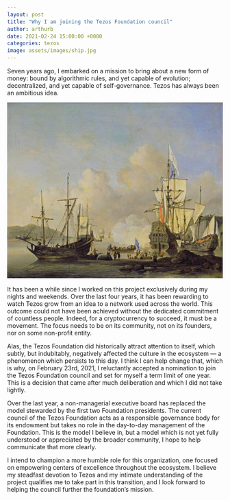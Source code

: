 ```yaml
---
layout: post
title: "Why I am joining the Tezos Foundation council"
author: arthurb
date: 2021-02-24 15:00:00 +0000
categories: tezos
image: assets/images/ship.jpg
---
```


Seven years ago, I embarked on a mission to bring about a new form of money: bound by algorithmic rules, and yet capable of evolution; decentralized, and yet capable of self-governance. Tezos has always been an ambitious idea. 

![ship](/assets/images/ship.jpg)

It has been a while since I worked on this project exclusively during my nights and weekends. Over the last four years, it has been rewarding to watch Tezos grow from an idea to a network used across the world. This outcome could not have been achieved without the dedicated commitment of countless people. Indeed, for a cryptocurrency to succeed, it must be a movement. The focus needs to be on its community, not on its founders, nor on some non-profit entity.

Alas, the Tezos Foundation did historically attract attention to itself, which subtly, but indubitably, negatively affected the culture in the ecosystem — a phenomenon which persists to this day. I think I can help change that, which is why, on February 23rd, 2021, I reluctantly accepted a nomination to join the Tezos Foundation council and set for myself a term limit of one year. This is a decision that came after much deliberation and which I did not take lightly.

Over the last year, a non-managerial executive board has replaced the model stewarded by the first two Foundation presidents. The current council of the Tezos Foundation acts as a responsible governance body for its endowment but takes no role in the day-to-day management of the Foundation. This is the model I believe in, but a model which is not yet fully understood or appreciated by the broader community, I hope to help communicate that more clearly.

I intend to champion a more humble role for this organization, one focused on empowering centers of excellence throughout the ecosystem. I believe my steadfast devotion to Tezos and my intimate understanding of the project qualifies me to take part in this transition, and I look forward to helping the council further the foundation’s mission.
